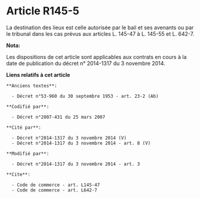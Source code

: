 # Article R145-5

La destination des lieux est celle autorisée par le bail et ses avenants ou par le tribunal dans les cas prévus aux articles
L. 145-47 à L. 145-55 et L. 642-7.

**Nota:**

Les dispositions de cet article sont applicables aux contrats en cours à la date de publication du décret n° 2014-1317 du 3
novembre 2014.

**Liens relatifs à cet article**

	**Anciens textes**:

	  - Décret n°53-960 du 30 septembre 1953 - art. 23-2 (Ab)

	**Codifié par**:

	  - Décret n°2007-431 du 25 mars 2007

	**Cité par**:

	  - Décret n°2014-1317 du 3 novembre 2014 (V)
	  - Décret n°2014-1317 du 3 novembre 2014 - art. 8 (V)

	**Modifié par**:

	  - Décret n°2014-1317 du 3 novembre 2014 - art. 3

	**Cite**:

	  - Code de commerce - art. L145-47
	  - Code de commerce - art. L642-7
